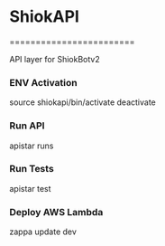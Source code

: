 # ShiokAPI
========================

API layer for ShiokBotv2

### ENV Activation
source shiokapi/bin/activate
deactivate

### Run API
apistar runs

### Run Tests
apistar test

### Deploy AWS Lambda
zappa update dev